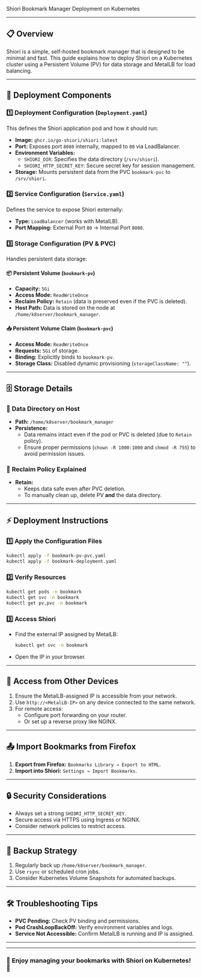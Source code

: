 Shiori Bookmark Manager Deployment on Kubernetes
* * *

## 📋 **Overview**

Shiori is a simple, self-hosted bookmark manager that is designed to be minimal and fast. This guide explains how to deploy Shiori on a Kubernetes cluster using a Persistent Volume (PV) for data storage and MetalLB for load balancing.

* * *

## 🚀 **Deployment Components**

### 1️⃣ **Deployment Configuration (`Deployment.yaml`)**

This defines the Shiori application pod and how it should run:

- **Image:** `ghcr.io/go-shiori/shiori:latest`
- **Port:** Exposes port `8080` internally, mapped to `80` via LoadBalancer.
- **Environment Variables:**
    - `SHIORI_DIR`: Specifies the data directory (`/srv/shiori`).
    - `SHIORI_HTTP_SECRET_KEY`: Secure secret key for session management.
- **Storage:** Mounts persistent data from the PVC `bookmark-pvc` to `/srv/shiori`.

### 2️⃣ **Service Configuration (`Service.yaml`)**

Defines the service to expose Shiori externally:

- **Type:** `LoadBalancer` (works with MetalLB).
- **Port Mapping:** External Port `80` → Internal Port `8080`.

### 3️⃣ **Storage Configuration (PV & PVC)**

Handles persistent data storage:

#### 📦 Persistent Volume (`bookmark-pv`)

- **Capacity:** `5Gi`
- **Access Mode:** `ReadWriteOnce`
- **Reclaim Policy:** `Retain` (data is preserved even if the PVC is deleted).
- **Host Path:** Data is stored on the node at `/home/k8server/bookmark_manager`.

#### 📥 Persistent Volume Claim (`bookmark-pvc`)

- **Access Mode:** `ReadWriteOnce`
- **Requests:** `5Gi` of storage.
- **Binding:** Explicitly binds to `bookmark-pv`.
- **Storage Class:** Disabled dynamic provisioning (`storageClassName: ""`).

* * *

## 🗄 **Storage Details**

### 📂 **Data Directory on Host**

- **Path:** `/home/k8server/bookmark_manager`
- **Persistence:**
    - Data remains intact even if the pod or PVC is deleted (due to `Retain` policy).
    - Ensure proper permissions (`chown -R 1000:1000` and `chmod -R 755`) to avoid permission issues.

### 🔐 **Reclaim Policy Explained**

- **Retain:**
    - Keeps data safe even after PVC deletion.
    - To manually clean up, delete PV **and** the data directory.

* * *

## ⚡ **Deployment Instructions**

### 1️⃣ Apply the Configuration Files

```bash
kubectl apply -f bookmark-pv-pvc.yaml
kubectl apply -f bookmark-deployment.yaml
```

### 2️⃣ Verify Resources

```bash
kubectl get pods -n bookmark
kubectl get svc -n bookmark
kubectl get pv,pvc -n bookmark
```

### 3️⃣ Access Shiori

- Find the external IP assigned by MetalLB:
    
    ```bash
    kubectl get svc -n bookmark
    ```
    
- Open the IP in your browser.
    

* * *

## 📲 **Access from Other Devices**

1.  Ensure the MetalLB-assigned IP is accessible from your network.
2.  Use `http://<MetalLB-IP>` on any device connected to the same network.
3.  For remote access:
    - Configure port forwarding on your router.
    - Or set up a reverse proxy like NGINX.

* * *

## 📤 **Import Bookmarks from Firefox**

1.  **Export from Firefox:** `Bookmarks Library → Export to HTML`.
2.  **Import into Shiori:** `Settings → Import Bookmarks`.

* * *

## 🔒 **Security Considerations**

- Always set a strong `SHIORI_HTTP_SECRET_KEY`.
- Secure access via HTTPS using Ingress or NGINX.
- Consider network policies to restrict access.

* * *

## 💾 **Backup Strategy**

1.  Regularly back up `/home/k8server/bookmark_manager`.
2.  Use `rsync` or scheduled cron jobs.
3.  Consider Kubernetes Volume Snapshots for automated backups.

* * *

## 🛠 **Troubleshooting Tips**

- **PVC Pending:** Check PV binding and permissions.
- **Pod CrashLoopBackOff:** Verify environment variables and logs.
- **Service Not Accessible:** Confirm MetalLB is running and IP is assigned.

* * *

* * *

### 🚀 Enjoy managing your bookmarks with Shiori on Kubernetes! 🚀